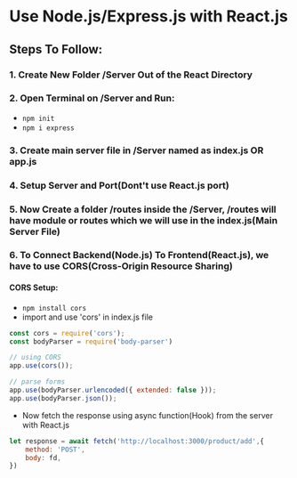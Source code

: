 # Use Node.js/Express.js with React.js

## Steps To Follow:
### 1. Create New Folder /Server Out of the React Directory

### 2. Open Terminal on /Server and Run: 
- ```npm init```
- ```npm i express```

### 3. Create main server file in /Server named as index.js OR app.js

### 4. Setup Server and Port(Dont't use React.js port)

### 5. Now Create a folder /routes inside the /Server, /routes will have module or routes which we will use in the index.js(Main Server File)

### 6. To Connect Backend(Node.js) To Frontend(React.js), we have to use CORS(Cross-Origin Resource Sharing)
#### CORS Setup:
- ```npm install cors```
- import and use 'cors' in index.js file
```js
const cors = require('cors'); 
const bodyParser = require('body-parser')

// using CORS
app.use(cors());

// parse forms
app.use(bodyParser.urlencoded({ extended: false }));
app.use(bodyParser.json());
```

- Now fetch the response using async function(Hook) from the server with React.js
```js
let response = await fetch('http://localhost:3000/product/add',{
    method: 'POST',
    body: fd,
})
```